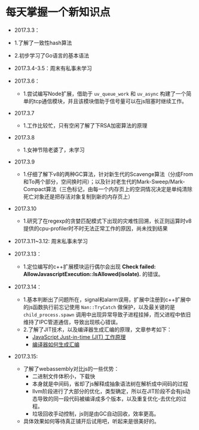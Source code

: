 # 每天掌握一个新知识点

* 2017.3.3：
 * 1.了解了一致性hash算法 
 * 2.初步学习了Go语言的基本语法

* 2017.3.4-3.5：周末有私事未学习

* 2017.3.6：
    * 1.尝试编写Node扩展，借助于 ```uv_queue_work``` 和 ```uv_async``` 构建了一个简单的tcp通信模块，并且该模块借助于信号量可以在js阻塞时继续工作。

* 2017.3.7
	* 1.工作比较忙，只有空闲了解了下RSA加密算法的原理

* 2017.3.8
	* 1.女神节陪老婆了，未学习

* 2017.3.9
	* 1.仔细了解下v8的两种GC算法，针对新生代的Scavenge算法（分成From和To两个部分，空间换时间）；以及针对老生代的Mark-Sweep/Mark-Compact算法（三色标记，由每一个内存页上的空洞情况决定是单纯清除死亡对象还是把存活对象复制到新的内存页上）

* 2017.3.10
	* 1.研究了在regexp的贪婪匹配模式下出现的灾难性回溯，长正则运算时v8提供的cpu-profiler时不时无法正常工作的原因，尚未找到结果

* 2017.3.11~3.12: 周末私事未学习

* 2017.3.13：
	* 1.定位编写的c++扩展模块运行偶尔会出现 **Check failed: AllowJavascriptExecution::IsAllowed(isolate).** 的错误。

* 2017.3.14：
    * 1.基本判断出了问题所在，signal和alarm误用，扩展中注册到c++扩展中的js函数执行前忘记使用 ```Nan::TryCatch``` 做保护，以及最关键的是 ```child_process.spawn``` 调用中出现异常导致子进程挂掉，而父进程中依旧维持了IPC管道通信，导致出现核心错误。
    * 2.了解了JIT技术，以及编译器生成汇编的原理，文章参考如下：
    	* [JavaScript Just-in-time (JIT) 工作原理](https://zhuanlan.zhihu.com/p/25669120)
    	* [编译器如何生成汇编](https://zhuanlan.zhihu.com/p/25718411)

* 2017.3.15:
	* 了解了webassembly对比js的一些优势：
		* 二进制文件体积小，下载快
		* 本身就是中间码，省却了js解释成抽象语法树在解析成中间码的过程
		* llvm阶段进行了大部分的优化，类型确定，所以在JIT阶段不会有js动态导致的同一段代码被编译成多个版本，以及重复优化-去优化的过程。
		* 垃圾回收手动控制，js则是由GC自动回收，效率更高。
	* 具体效果如何等待真正铺开后试用吧，听起来是很美好的。
	